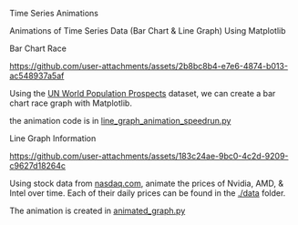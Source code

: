 Time Series Animations

Animations of Time Series Data (Bar Chart &amp; Line Graph) Using Matplotlib


Bar Chart Race

https://github.com/user-attachments/assets/2b8bc8b4-e7e6-4874-b013-ac548937a5af


Using the [UN World Population Prospects](https://population.un.org/wpp/Download/Standard/MostUsed) dataset, we can create a bar chart race graph with Matplotlib.

the animation code is in [line_graph_animation_speedrun.py](https://github.com/jangamvivek/time-series-animations/blob/main/line_graph_animation_speedrun.py)


Line Graph Information

https://github.com/user-attachments/assets/183c24ae-9bc0-4c2d-9209-c9627d18264c

Using stock data from [nasdaq.com](https://www.nasdaq.com/market-activity/stocks/nvda/historical), animate the prices of Nvidia, AMD, & Intel over time. Each of their daily prices can be found in the [./data](https://github.com/jangamvivek/time-series-animations/tree/main/data) folder.

The animation is created in [animated_graph.py](https://github.com/jangamvivek/time-series-animations/blob/main/animated_graph.py)


